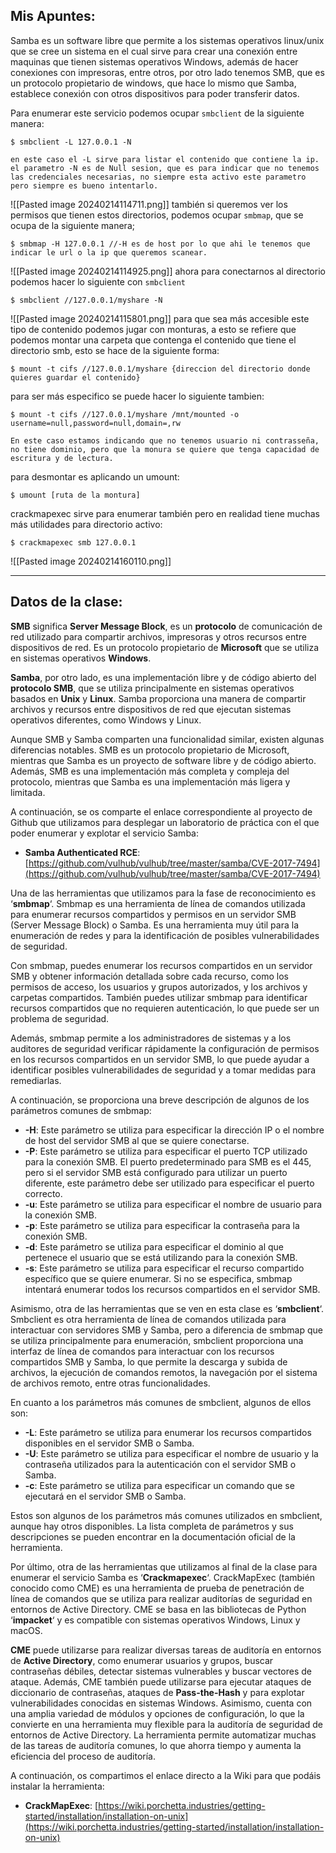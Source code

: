 ## Mis Apuntes: 

Samba es un software libre que permite a los sistemas operativos linux/unix  que se cree un sistema en el cual sirve para crear una conexión entre maquinas que tienen sistemas operativos Windows, además de hacer conexiones con impresoras, entre otros, por otro lado tenemos SMB, que es un protocolo propietario de windows, que hace lo mismo que Samba, establece conexión con otros dispositivos para poder transferir datos.

Para enumerar este servicio podemos ocupar `smbclient` de la siguiente manera: 
```
$ smbclient -L 127.0.0.1 -N 

en este caso el -L sirve para listar el contenido que contiene la ip.
el parametro -N es de Null sesion, que es para indicar que no tenemos las credenciales necesarias, no siempre esta activo este parametro pero siempre es bueno intentarlo.
```
![[Pasted image 20240214114711.png]]
también si queremos ver los permisos que tienen estos directorios, podemos ocupar `smbmap`, que se ocupa de la siguiente manera; 
```
$ smbmap -H 127.0.0.1 //-H es de host por lo que ahi le tenemos que indicar le url o la ip que queremos scanear.
```
![[Pasted image 20240214114925.png]]
ahora para conectarnos al directorio podemos hacer lo siguiente con ``smbclient``
```
$ smbclient //127.0.0.1/myshare -N
```
![[Pasted image 20240214115801.png]]
para que sea más accesible este tipo de contenido podemos jugar con monturas, a esto se refiere que podemos montar una carpeta que contenga el contenido que tiene el directorio smb, esto se hace de la siguiente forma: 
```
$ mount -t cifs //127.0.0.1/myshare {direccion del directorio donde quieres guardar el contenido}
```
para ser más especifico se puede hacer lo siguiente tambien: 
```
$ mount -t cifs //127.0.0.1/myshare /mnt/mounted -o username=null,password=null,domain=,rw

En este caso estamos indicando que no tenemos usuario ni contrasseña, no tiene dominio, pero que la monura se quiere que tenga capacidad de escritura y de lectura.
```
para desmontar es aplicando un umount: 
```
$ umount [ruta de la montura]
```
crackmapexec sirve para enumerar también pero en realidad tiene muchas más utilidades para directorio activo: 
```
$ crackmapexec smb 127.0.0.1 
```
![[Pasted image 20240214160110.png]]

----
## Datos de la clase: 
**SMB** significa **Server Message Block**, es un **protocolo** de comunicación de red utilizado para compartir archivos, impresoras y otros recursos entre dispositivos de red. Es un protocolo propietario de **Microsoft** que se utiliza en sistemas operativos **Windows**.

**Samba**, por otro lado, es una implementación libre y de código abierto del **protocolo SMB**, que se utiliza principalmente en sistemas operativos basados en **Unix** y **Linux**. Samba proporciona una manera de compartir archivos y recursos entre dispositivos de red que ejecutan sistemas operativos diferentes, como Windows y Linux.

Aunque SMB y Samba comparten una funcionalidad similar, existen algunas diferencias notables. SMB es un protocolo propietario de Microsoft, mientras que Samba es un proyecto de software libre y de código abierto. Además, SMB es una implementación más completa y compleja del protocolo, mientras que Samba es una implementación más ligera y limitada.

A continuación, se os comparte el enlace correspondiente al proyecto de Github que utilizamos para desplegar un laboratorio de práctica con el que poder enumerar y explotar el servicio Samba:

- **Samba Authenticated RCE**: [https://github.com/vulhub/vulhub/tree/master/samba/CVE-2017-7494](https://github.com/vulhub/vulhub/tree/master/samba/CVE-2017-7494)

Una de las herramientas que utilizamos para la fase de reconocimiento es ‘**smbmap**‘. Smbmap es una herramienta de línea de comandos utilizada para enumerar recursos compartidos y permisos en un servidor SMB (Server Message Block) o Samba. Es una herramienta muy útil para la enumeración de redes y para la identificación de posibles vulnerabilidades de seguridad.

Con smbmap, puedes enumerar los recursos compartidos en un servidor SMB y obtener información detallada sobre cada recurso, como los permisos de acceso, los usuarios y grupos autorizados, y los archivos y carpetas compartidos. También puedes utilizar smbmap para identificar recursos compartidos que no requieren autenticación, lo que puede ser un problema de seguridad.

Además, smbmap permite a los administradores de sistemas y a los auditores de seguridad verificar rápidamente la configuración de permisos en los recursos compartidos en un servidor SMB, lo que puede ayudar a identificar posibles vulnerabilidades de seguridad y a tomar medidas para remediarlas.

A continuación, se proporciona una breve descripción de algunos de los parámetros comunes de smbmap:

- **-H**: Este parámetro se utiliza para especificar la dirección IP o el nombre de host del servidor SMB al que se quiere conectarse.
- **-P**: Este parámetro se utiliza para especificar el puerto TCP utilizado para la conexión SMB. El puerto predeterminado para SMB es el 445, pero si el servidor SMB está configurado para utilizar un puerto diferente, este parámetro debe ser utilizado para especificar el puerto correcto.
- **-u**: Este parámetro se utiliza para especificar el nombre de usuario para la conexión SMB.
- **-p**: Este parámetro se utiliza para especificar la contraseña para la conexión SMB.
- **-d**: Este parámetro se utiliza para especificar el dominio al que pertenece el usuario que se está utilizando para la conexión SMB.
- **-s**: Este parámetro se utiliza para especificar el recurso compartido específico que se quiere enumerar. Si no se especifica, smbmap intentará enumerar todos los recursos compartidos en el servidor SMB.

Asimismo, otra de las herramientas que se ven en esta clase es ‘**smbclient**‘. Smbclient es otra herramienta de línea de comandos utilizada para interactuar con servidores SMB y Samba, pero a diferencia de smbmap que se utiliza principalmente para enumeración, smbclient proporciona una interfaz de línea de comandos para interactuar con los recursos compartidos SMB y Samba, lo que permite la descarga y subida de archivos, la ejecución de comandos remotos, la navegación por el sistema de archivos remoto, entre otras funcionalidades.

En cuanto a los parámetros más comunes de smbclient, algunos de ellos son:

- **-L**: Este parámetro se utiliza para enumerar los recursos compartidos disponibles en el servidor SMB o Samba.
- **-U**: Este parámetro se utiliza para especificar el nombre de usuario y la contraseña utilizados para la autenticación con el servidor SMB o Samba.
- **-c**: Este parámetro se utiliza para especificar un comando que se ejecutará en el servidor SMB o Samba.

Estos son algunos de los parámetros más comunes utilizados en smbclient, aunque hay otros disponibles. La lista completa de parámetros y sus descripciones se pueden encontrar en la documentación oficial de la herramienta.

Por último, otra de las herramientas que utilizamos al final de la clase para enumerar el servicio Samba es ‘**Crackmapexec**‘. CrackMapExec (también conocido como CME) es una herramienta de prueba de penetración de línea de comandos que se utiliza para realizar auditorías de seguridad en entornos de Active Directory. CME se basa en las bibliotecas de Python ‘**impacket**‘ y es compatible con sistemas operativos Windows, Linux y macOS.

**CME** puede utilizarse para realizar diversas tareas de auditoría en entornos de **Active Directory**, como enumerar usuarios y grupos, buscar contraseñas débiles, detectar sistemas vulnerables y buscar vectores de ataque. Además, CME también puede utilizarse para ejecutar ataques de diccionario de contraseñas, ataques de **Pass-the-Hash** y para explotar vulnerabilidades conocidas en sistemas Windows. Asimismo, cuenta con una amplia variedad de módulos y opciones de configuración, lo que la convierte en una herramienta muy flexible para la auditoría de seguridad de entornos de Active Directory. La herramienta permite automatizar muchas de las tareas de auditoría comunes, lo que ahorra tiempo y aumenta la eficiencia del proceso de auditoría.

A continuación, os compartimos el enlace directo a la Wiki para que podáis instalar la herramienta:

- **CrackMapExec**: [https://wiki.porchetta.industries/getting-started/installation/installation-on-unix](https://wiki.porchetta.industries/getting-started/installation/installation-on-unix)

